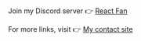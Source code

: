 <p>
  Join my Discord server 👉 <a target="_blank" href="https://discord.gg/MrQdmzd">React Fan</a>
</p>

For more links, visit 👉 <a target="_blank" href="https://contact.axlight.com">My contact site</a>
